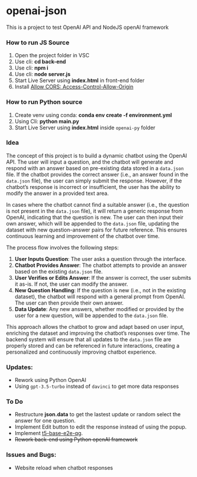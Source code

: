 
# openai-json

This is a project to test OpenAI API and NodeJS openAI framework

### How to run JS Source

1. Open the project folder in VSC
2. Use cli: **cd back-end**
3. Use cli: **npm i**
4. Use cli: **node server.js**
5. Start Live Server using **index.html** in front-end folder
6. Install [Allow CORS: Access-Control-Allow-Origin](https://chromewebstore.google.com/detail/allow-cors-access-control/lhobafahddgcelffkeicbaginigeejlf)

### How to run Python source
1. Create venv using conda: **conda env create -f environment.yml**
2. Using Cli: **python main.py**
3. Start Live Server using **index.html** inside `openai-py` folder

### Idea

The concept of this project is to build a dynamic chatbot using the OpenAI API. The user will input a question, and the chatbot will generate and respond with an answer based on pre-existing data stored in a `data.json` file. If the chatbot provides the correct answer (i.e., an answer found in the `data.json` file), the user can simply submit the response. However, if the chatbot’s response is incorrect or insufficient, the user has the ability to modify the answer in a provided text area.

In cases where the chatbot cannot find a suitable answer (i.e., the question is not present in the `data.json` file), it will return a generic response from OpenAI, indicating that the question is new. The user can then input their own answer, which will be appended to the `data.json` file, updating the dataset with new question-answer pairs for future reference. This ensures continuous learning and improvement of the chatbot over time.

The process flow involves the following steps:

1.  **User Inputs Question**: The user asks a question through the interface.
2.  **Chatbot Provides Answer**: The chatbot attempts to provide an answer based on the existing `data.json` file.
3.  **User Verifies or Edits Answer**: If the answer is correct, the user submits it as-is. If not, the user can modify the answer.
4.  **New Question Handling**: If the question is new (i.e., not in the existing dataset), the chatbot will respond with a general prompt from OpenAI. The user can then provide their own answer.
5.  **Data Update**: Any new answers, whether modified or provided by the user for a new question, will be appended to the `data.json` file.

This approach allows the chatbot to grow and adapt based on user input, enriching the dataset and improving the chatbot’s responses over time. The backend system will ensure that all updates to the `data.json` file are properly stored and can be referenced in future interactions, creating a personalized and continuously improving chatbot experience.

### Updates:
- Rework using Python OpenAI
- Using `gpt-3.5-turbo` instead of `davinci` to get more data responses

### To Do
- Restructure **json.data** to get the lastest update or random select the answer for one question.
- Implement Edit button to edit the response instead of using the popup.
- Implement [t5-base-e2e-qg](https://huggingface.co/valhalla/t5-base-e2e-qg).
- ~~Rework back-end using Python openAI framework~~

### Issues and Bugs:
- Website reload when chatbot responses
